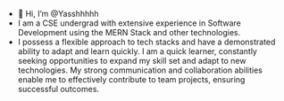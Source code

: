 - 👋 Hi, I’m @Yasshhhhh
- I am a CSE undergrad with extensive experience in Software Development using the MERN Stack and other technologies.
- I possess a flexible approach to tech stacks and have a demonstrated ability to adapt and learn quickly. I am a quick learner, constantly seeking opportunities to expand my skill set and adapt to new technologies. My strong communication and collaboration abilities enable me to effectively contribute to team projects, ensuring successful outcomes.

<!---
Yasshhhhh/Yasshhhhh is a ✨ special ✨ repository because its `README.md` (this file) appears on your GitHub profile.
You can click the Preview link to take a look at your changes.
--->
